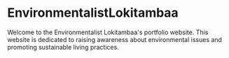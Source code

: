 # EnvironmentalistLokitambaa
Welcome to the Environmentalist Lokitambaa's portfolio website. This website is dedicated to raising awareness about environmental issues and promoting sustainable living practices.
